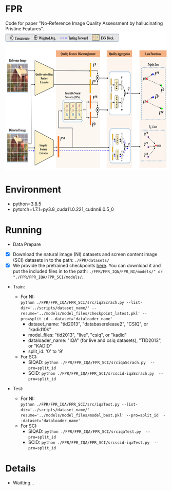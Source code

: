 # FPR
Code for paper "No-Reference Image Quality Assessment by hallucinating Pristine Features".
<img src="https://github.com/Baoliang93/FPR/blob/main/FPR_IQA/framework.png"  width="800" height="433" >


# Environment
* python=3.8.5
* pytorch=1.7.1=py3.8_cuda11.0.221_cudnn8.0.5_0

# Running
* Data Prepare
- [x] Download the natural image (NI) datasets and screen content image (SCI) datasets in to the path: `./FPR/datasets/`
- [x] We provide the pretrained checkpoints [here](https://mega.nz/folder/iDxH3R6a#WF25kk1XD30fhlZeSPJzDA). You can download it and put the included  files in to the path: `./FPR/FPR_IQA/FPR_NI/models/" or "./FPR/FPR_IQA/FPR_SCI/models/`. 

* Train: 
  - For NI:  
    `python ./FPR/FPR_IQA/FPR_SCI/src/iqaScrach.py --list-dir='../scripts/dataset_name/' --resume='../models/model_files/checkpoint_latest.pkl' --pro=split_id --dataset='dataloader_name'`  
      -    dataset_name: "tid2013", "databaserelease2", "CSIQ", or "kadid10k"  
      -    model_files: "tid2013", "live", "csiq", or "kadid"
      - dataloader_name: "IQA" (for live and csiq  datasets), "TID2013", or "KADID"  
      - split_id: '0' to '9'
  - For SCI:   
      -  SIQAD: `python ./FPR/FPR_IQA/FPR_SCI/srciqaScrach.py  --pro=split_id`    
      -  SCID: `python ./FPR/FPR_IQA/FPR_SCI/srcscid-iqaScrach.py  --pro=split_id`   
      
* Test:  
  - For NI:   
  `python ./FPR/FPR_IQA/FPR_SCI/src/iqaTest.py --list-dir='../scripts/dataset_name/' --resume='../models/model_files/model_best.pkl' --pro=split_id  --dataset='dataloader_name'`  
   - For SCI:   
      -  SIQAD: `python ./FPR/FPR_IQA/FPR_SCI/srciqaTest.py  --pro=split_id`    
      -  SCID: `python ./FPR/FPR_IQA/FPR_SCI/srcscid-iqaTest.py  --pro=split_id`
  

# Details
* Waitting...

